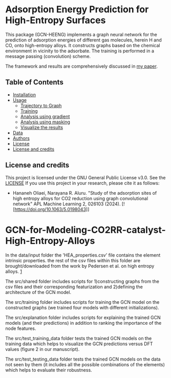 # Adsorption Energy Prediction for High-Entropy Surfaces
This package (GCN-HEENG) implements a graph neural network for the prediction of adsorption energies of different gas molecules, herein H and CO, onto high-entropy alloys. It constructs graphs based on the chemical environment in vicinity to the adsorbate. The training is performed in a message passing (convolution) scheme.

The framework and results are comprehensively discussed in [my paper](https://pubs.aip.org/aip/aml/article/2/2/026103/3280563).

## Table of Contents

- [Installation](#Installation)
- [Usage](#usage)
  - [Trajectory to Graph](#MD-Data-Processing)
  - [Training](#Graph-neural-network-training)
  - [Analysis using gradient](#Saliency-Map)
  - [Analysis using masking](#masking-Explaination)
  - [Visualize the results](#visualize-the-results)
- [Data](#data)
- [Authors](#authors)
- [License](#license)
- [License and credits](#License-and-credits)

## License and credits
This project is licensed under the GNU General Public License v3.0. See the [LICENSE](./license.txt)
If you use this project in your research, please cite it as follows:
- Hananeh Oliaei, Narayana R. Aluru. "Study of the adsorption sites of high entropy alloys for CO2 reduction using graph convolutional network" APL Machine Learning 2, 026103 (2024).
[![https://doi.org/10.1063/5.0198043]]


# GCN-for-Modeling-CO2RR-catalyst-High-Entropy-Alloys
In the data/input folder the 'HEA_properties.csv' file contains the element intrinsic properties. the rest of the csv files within this folder are brought/downloaded from the work by Pedersen et al. on high entropy alloys. [1]

The src/shared folder includes scripts for 1)constructing graphs from the csv files and their corresponding featurization and 2)defining the architecture of the GCN model.

The src/training folder includes scripts for training the GCN model on the constructed graphs (we trained four models with different initializations).

The src/explanation folder includes scripts for explaining the trained GCN models (and their predictions) in addition to ranking the importance of the node features.

The src/test_training_data folder tests the trained GCN models on the training data which helps to visualize the GCN predictions versus DFT values (figure 2 in our manuscript).

The src/test_testing_data folder tests the trained GCN models on the data not seen by them (it includes all the possible combinations of the elements) which helps to evaluate their robustness.

[1]: https://pubs.acs.org/doi/full/10.1021/acscatal.9b04343
